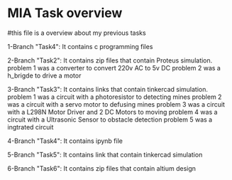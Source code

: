 # MIA Task overview
#this file is a overview about my previous tasks

1-Branch "Task4":
      It contains c programming files


2-Branch "Task2":
      It contains zip files that contain Proteus simulation.
      problem 1 was a converter to convert 220v AC to 5v DC 
      problem 2 was a h_brigde to drive a motor


3-Branch "Task3":
      It contains links that contain tinkercad simulation.
       problem 1 was a circuit with a photoresistor to detecting mines
       problem 2 was a circuit with a servo motor to defusing mines
       problem 3 was a circuit with a L298N Motor Driver and 2 DC Motors to moving
       problem 4 was a circuit with a Ultrasonic Sensor to obstacle detection
       problem 5 was a ingtrated circuit 


4-Branch "Task4":
      It contains ipynb file 


5-Branch "Task5":
      It contains link that contain tinkercad simulation 


6-Branch "Task6": 
      It contains zip files that contain altium design
      


        
 
      
